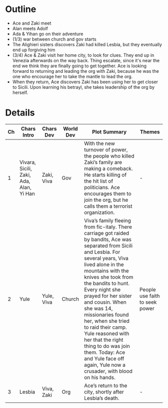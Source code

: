 # Outline

- Ace and Zaki meet
- Alan meets Adolf
- Ada & Yihan go on their adventure
- (1/3) war between church and gov starts
- The Alighieri sisters discovers Zaki had killed Lesbia, but they eventually end up forgiving him
- (3/4) Ace & Zaki visit her home city, to look for clues. They end up in Venezia afterwards on the way back. Thing escalate, since it's near the end we think they are finally going to get together. Ace is looking forward to returning and leading the org with Zaki, because he was the one who encourage her to take the mantle to lead the org.
- When they return, Ace discovers Zaki has been using her to get closer to  Sicili. Upon learning his betrayl, she takes leadership of the org by herself.


# Details

| Ch | Chars Intro | Chars Dev | World Dev | Plot Summary | Themes |
| --- | --- | --- | --- | --- | --- |
| 1 | Vivara, Sicili, Zaki, Ada, Alan, Yi Han | Zaki, Viva | Gov | With the new turnover of power, the people who killed Zaki’s family are making a comeback. He starts killing of the hit list of politicians. Ace encourages them to join the org, but he calls them a terrorist organization. | - |
| 2 | Yule | Yule, Viva | Church |Viva’s family fleeing from fic-italy. There carriage got raided by bandits, Ace was separated from Sicili and Lesbia. For several years, Viva lived alone in the mountains with the knives she took from the bandits to hunt. Every night she prayed for her sister and cousin. When she was 14, missionaries found her, when she tried to raid their camp. Yule reasoned with her that the right thing to do was join them. Today: Ace and Yule face off again, Yule now a crusader, with blood on his hands. | People use faith to seek power |
| 3 | Lesbia |Viva, Zaki | Org |Ace’s return to the city, shortly after Lesbia’s death. | - |
